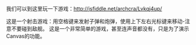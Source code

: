 我们可以到这里玩一下游戏：http://jsfiddle.net/archcra/Lvkqj4up/

这是一个射击游戏：用空格键来发射子弹和炮弹，使用上下左右光标键来移动-注意不要碰到敌舰。
这是一个非常简单的游戏，甚至连声音都没有，只是为了演示Canvas的功能。